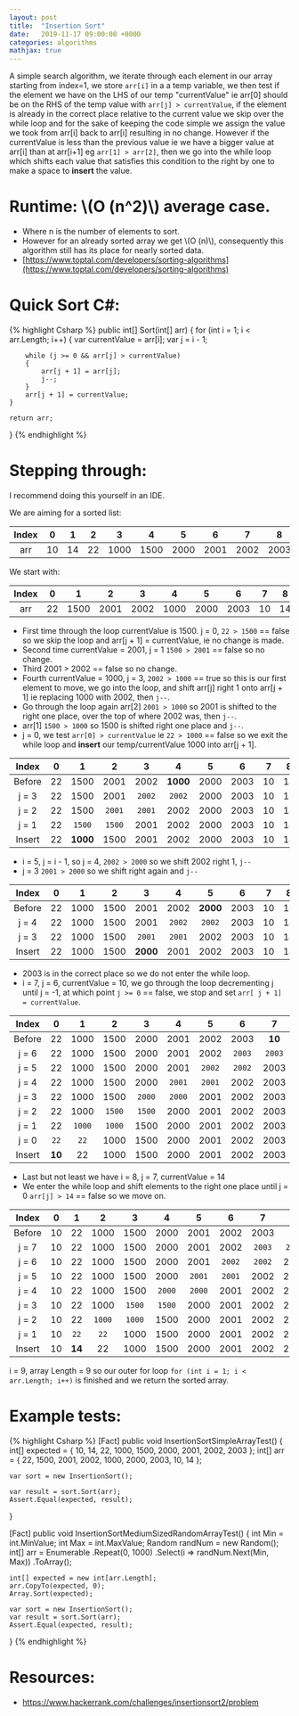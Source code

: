 ```yaml
---
layout: post
title:  "Insertion Sort"
date:   2019-11-17 09:00:00 +0000
categories: algorithms
mathjax: true
---
```

A simple search algorithm, we iterate through each element in our array starting from index=1, we store `arr[i]` in a a temp variable, we then test if the element we have on the LHS of our temp "currentValue" ie arr[0] should be on the RHS of the temp value with `arr[j] > currentValue`, if the element is already in the correct place relative to the current value we  skip over the while loop and for the sake of keeping the code simple we assign the value we took from arr[i] back to arr[i] resulting in no change. However if the currentValue is less than the previous value ie we have a bigger value at arr[i] than at arr[i+1] eg `arr[1] > arr[2]`, then we go into the while loop which shifts each value that satisfies this condition to the right by one to make a space to **insert** the value.

# Runtime: \\(O (n^2)\\) average case.
* Where n is the number of elements to sort.
* However for an already sorted array we get \\(O (n)\\), consequently this algorithm still has its place for nearly sorted data.
* [https://www.toptal.com/developers/sorting-algorithms](https://www.toptal.com/developers/sorting-algorithms)

# Quick Sort C#:
{% highlight Csharp %}
public int[] Sort(int[] arr)
{
	for (int i = 1; i < arr.Length; i++)
	{
		var currentValue = arr[i];
		var j = i - 1;

		while (j >= 0 && arr[j] > currentValue)
		{
			arr[j + 1] = arr[j];
			j--;
		}
		arr[j + 1] = currentValue;
	}

	return arr;
}
{% endhighlight %}

# Stepping through:
I recommend doing this yourself in an IDE.

We are aiming for a sorted list:

| Index |  0  |   1  |   2  |   3  |   4  |   5  |   6  |  7   |  8   |
|:-----:|:---:|:----:|:----:|:----:|:----:|:----:|:----:|:----:|:----:|
| arr   |  10 |  14  |  22  | 1000 | 1500 | 2000 | 2001 | 2002 | 2003 |

We start with:

| Index |  0  |   1  |   2  |   3  |  4   |   5  |   6  |  7  |  8  |
|:-----:|:---:|:----:|:----:|:----:|:----:|:----:|:----:|:---:|:---:|
| arr   | 22  | 1500 | 2001 | 2002 | 1000 | 2000 | 2003 | 10  | 14  |

* First time through the loop currentValue is 1500. j = 0, `22 > 1500` == false so we skip the loop and arr[j + 1] = currentValue, ie no change is made.
* Second time currentValue = 2001, j = 1 `1500 > 2001` == false so no change.
* Third 2001 > 2002 == false so no change.
* Fourth currentValue = 1000, j = 3, `2002 > 1000` == true so this is our first element to move, we go into the loop, and shift arr[j] right 1 onto  arr[j + 1] ie replacing 1000 with 2002, then `j--`.
* Go through the loop again arr[2] `2001 > 1000` so 2001 is shifted to the right one place, over the top of where 2002 was, then `j--`.
* arr[1] `1500 > 1000` so 1500 is shifted right one place and `j--`.
* j = 0, we test `arr[0] > currentValue` ie `22 > 1000` == false so we exit the while loop and **insert** our temp/currentValue 1000 into arr[j + 1]. 

| Index  |  0  |     1    |    2   |    3   |     4    |   5  |   6  |  7  |  8  |
|:------:|:---:|:--------:|:------:|:------:|:--------:|:----:|:----:|:---:|:---:|
| Before | 22  |   1500   |  2001  |  2002  | **1000** | 2000 | 2003 | 10  | 14  |
| j = 3  | 22  |   1500   |  2001  | `2002` |  `2002`  | 2000 | 2003 | 10  | 14  |
| j = 2  | 22  |   1500   | `2001` | `2001` |   2002   | 2000 | 2003 | 10  | 14  |
| j = 1  | 22  |   `1500` | `1500` |  2001  |   2002   | 2000 | 2003 | 10  | 14  |
| Insert | 22  | **1000** |  1500  |  2001  |   2002   | 2000 | 2003 | 10  | 14  |

* i = 5, j = i - 1, so j = 4, `2002 > 2000` so we shift 2002 right 1, `j--`
* j = 3 `2001 > 2000` so we shift right again and `j--`

| Index  |  0  |  1   |    2  |     3    |     4   |     5    |   6  |  7  |  8  |
|:------:|:---:|:----:|:-----:|:--------:|:-------:|:--------:|:----:|:---:|:---:|
| Before | 22  | 1000 |  1500 |   2001   |   2002  | **2000** | 2003 | 10  | 14  |
| j = 4  | 22  | 1000 |  1500 |   2001   |  `2002` |  `2002`  | 2003 | 10  | 14  |
| j = 3  | 22  | 1000 |  1500 |  `2001`  |  `2001` |   2002   | 2003 | 10  | 14  |
| Insert | 22  | 1000 |  1500 | **2000** |   2001  |   2002   | 2003 | 10  | 14  |

* 2003 is in the correct place so we do not enter the while loop.
* i = 7, j = 6, currentValue = 10, we go through the loop decrementing j until j = -1, at which point `j >= 0` == false, we stop and set `arr[ j + 1] = currentValue`.

| Index  |  0      |    1   |    2   |   3    |    4   |   5    |    6   |   7    |  8  |
|:------:|:-------:|:------:|:------:|:------:|:------:|:------:|:------:|:------:|:---:|
| Before |   22    |  1000  |  1500  |  2000  | 2001   |  2002  |  2003  | **10** | 14  |
| j = 6  |   22    |  1000  |  1500  |  2000  | 2001   |  2002  | `2003` | `2003` | 14  |
| j = 5  |   22    |  1000  |  1500  |  2000  | 2001   | `2002` | `2002` |  2003  | 14  |
| j = 4  |   22    |  1000  |  1500  |  2000  | `2001` | `2001` |  2002  |  2003  | 14  |
| j = 3  |   22    |  1000  |  1500  | `2000` | `2000` |  2001  |  2002  |  2003  | 14  |
| j = 2  |   22    |  1000  | `1500` | `1500` | 2000   |  2001  |  2002  |  2003  | 14  |
| j = 1  |   22    | `1000` | `1000` |  1500  | 2000   |  2001  |  2002  |  2003  | 14  |
| j = 0  |  `22`   |  `22`  |  1000  |  1500  | 2000   |  2001  |  2002  |  2003  | 14  |
| Insert | **10**  |   22   |  1000  |  1500  | 2000   |  2001  |  2002  |  2003  | 14  |

* Last but not least we have i = 8, j = 7, currentValue = 14
* We enter the while loop and shift elements to the right one place until j = 0 `arr[j] > 14` == false so we move on.

| Index  |  0  |    1   |    2   |   3    |    4   |   5    |    6   |   7    |    8    |
|:------:|:---:|:------:|:------:|:------:|:------:|:------:|:------:|:------:|:-------:|
| Before | 10  |   22   |  1000  |  1500  | 2000   |  2001  |  2002  |  2003  | **14**  |
| j = 7  | 10  |   22   |  1000  |  1500  | 2000   |  2001  |  2002  | `2003` |  `2003` |
| j = 6  | 10  |   22   |  1000  |  1500  | 2000   |  2001  | `2002` | `2002` |   2003  |
| j = 5  | 10  |   22   |  1000  |  1500  | 2000   | `2001` | `2001` |  2002  |   2003  |
| j = 4  | 10  |   22   |  1000  |  1500  | `2000` | `2000` |  2001  |  2002  |   2003  |
| j = 3  | 10  |   22   |  1000  | `1500` | `1500` |  2000  |  2001  |  2002  |   2003  |
| j = 2  | 10  |   22   | `1000` | `1000` |  1500  |  2000  |  2001  |  2002  |   2003  |
| j = 1  | 10  |  `22`  |  `22`  |  1000  |  1500  |  2000  |  2001  |  2002  |   2003  |
| Insert | 10  | **14** |   22   |  1000  |  1500  |  2000  |  2001  |  2002  |   2003  |

i = 9, array Length = 9 so our outer for loop `for (int i = 1; i < arr.Length; i++)` is finished and we return the sorted array.

# Example tests:
{% highlight Csharp %}
[Fact]
public void InsertionSortSimpleArrayTest()
{
	int[] expected = { 10, 14, 22, 1000, 1500, 2000, 2001, 2002, 2003 };
	int[] arr = { 22, 1500, 2001, 2002, 1000, 2000, 2003, 10, 14 };

	var sort = new InsertionSort();

	var result = sort.Sort(arr);
	Assert.Equal(expected, result);
}

[Fact]
public void InsertionSortMediumSizedRandomArrayTest()
{
	int Min = int.MinValue;
	int Max = int.MaxValue;
	Random randNum = new Random();
	int[] arr = Enumerable
		.Repeat(0, 1000)
		.Select(i => randNum.Next(Min, Max))
		.ToArray();

	int[] expected = new int[arr.Length];
	arr.CopyTo(expected, 0);
	Array.Sort(expected);

	var sort = new InsertionSort();
	var result = sort.Sort(arr);
	Assert.Equal(expected, result);
}
{% endhighlight %}

# Resources:
* https://www.hackerrank.com/challenges/insertionsort2/problem